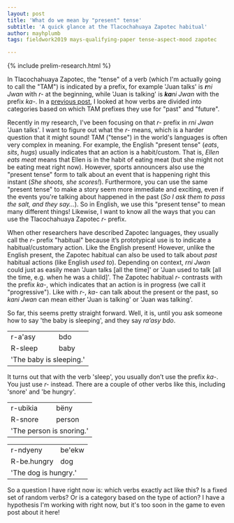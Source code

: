 ```yaml
---
layout: post
title: 'What do we mean by "present" tense'
subtitle: 'A quick glance at the Tlacochahuaya Zapotec habitual'
author: mayhplumb
tags: fieldwork2019 mays-qualifying-paper tense-aspect-mood zapotec

---
```


{% include prelim-research.html %}

In Tlacochahuaya Zapotec, the "tense" of a verb (which I'm actually going to call the "TAM"<a tabindex="0" class="footnote" data-toggle="popover" data-content="It stands for 'tense, aspect, and mood'. You can check out the <a target='_blank' href='https://en.wikipedia.org/wiki/Tense%E2%80%93aspect%E2%80%93mood'>Wikipedia page</a> to learn more, or see <a target='_blank' href='https://youtu.be/VM8GlP6avF4'>this video</a> for a discussion of the difference between tense and aspect"></a>) is indicated by a prefix, for example 'Juan talks' is <i><b>r</b>ni Jwan</i> with <i>r-</i> at the beginning, while 'Juan is talking' is <i><b>ka</b>ni Jwan</i> with the prefix <i>ka-</i>. In a <a title="Studying Tlacochahuaya Zapotec 'tense'" href="/blog/2019/06/04/tlacochahuaya-zapotec-tam/">previous post</a>, I looked at how verbs are divided into categories based on which TAM prefixes they use for "past" and "future".

Recently in my research, I've been focusing on that <i>r-</i> prefix in <i>rni Jwan</i> 'Juan talks'.  I want to figure out what the <i>r-</i> means, which is a harder question that it might sound!<!--excerpt--> TAM ("tense") in the world's languages is often very complex in meaning. For example, the English "present tense" (<i>eats</i>, <i>sits</i>, <i>hugs</i>) usually indicates that an action is a habit/custom. That is, <i>Ellen eats meat</i> means that Ellen is in the habit of eating meat (but she might not be eating meat right now). However, sports announcers also use the "present tense" form to talk about an event that is happening right this instant (<i>She shoots, she scores!</i>). Furthermore, you can use the same "present tense" to make a story seem more immediate and exciting, even if the events you're talking about happened in the past (<i>So I ask them to pass the salt, and they say...</i>).  So in English, we use this "present tense" to mean many different things! Likewise, I want to know all the ways that you can use the Tlacochahuaya Zapotec <i>r-</i> prefix.

When other researchers have described Zapotec languages, they usually call the <i>r-</i> prefix "habitual" because it’s prototypical use is to indicate a habitual/customary action. Like the English present! However, unlike the English present, the Zapotec habitual can also be used to talk about <i>past</i> habitual actions (like English <i>used to</i>). Depending on context, <i>rni Jwan</i> could just as easily mean 'Juan talks [all the time]' or 'Juan used to talk [all the time, e.g. when he was a child]'. The Zapotec habitual <i>r-</i> contrasts with the prefix <i>ka-</i>, which indicates that an action is in progress (we call it "progressive"). Like with <i>r-</i>, <i>ka-</i> can talk about the present or the past, so <i>kani Jwan</i> can mean either 'Juan is talking' or 'Juan was talking'.<a tabindex="0" class="footnote" data-toggle="popover" data-content="For those following along at home: 'Juan talks' in English is desribed as present tense, habitual aspect. 'Juan is talking' is described as present tense, progressive aspect."></a>

So far, this seems pretty straight forward. Well, it is, until you ask someone how to say 'the baby is sleeping', and they say <i>ra’asy bdo</i>.
<table class="interlinear">
	<tr class="foreign"><td>r-a'asy</td> <td>bdo</td></tr>
	<tr><td>R-sleep<a tabindex="0" class="footnote" data-toggle="popover" data-content="This is called an <span class='jargon'>interlinear gloss</span>. The idea is to label each part of each word with it's meaning. But since I don't really know what <i>r-</i> means yet, I'm just labelling it 'R'!"></a></td> <td>baby</td></tr>
	<tr><td colspan="4">'The baby is sleeping.'</td></tr>
</table>

It turns out that with the verb 'sleep', you usually don’t use the prefix <i>ka-</i>. You just use <i>r-</i> instead. There are a couple of other verbs like this, including 'snore' and 'be hungry'.
<table class="interlinear">
	<tr class="foreign"><td>r-ubikia</td> <td>bëny</td></tr>
	<tr><td>R-snore</td> <td>person</td></tr>
	<tr><td colspan="4">'The person is snoring.'</td></tr>
</table>

<table class="interlinear">
	<tr class="foreign"><td>r-ndyeny</td> <td>be'ekw</td></tr>
	<tr><td>R-be.hungry</td> <td>dog</td></tr>
	<tr><td colspan="4">'The dog is hungry.'</td></tr>
</table>

So a question I have right now is: which verbs exactly act like this? Is a fixed set of random verbs? Or is a category based on the type of action? I have a hypothesis I'm working with right now, but it's too soon in the game to even post about it here!
